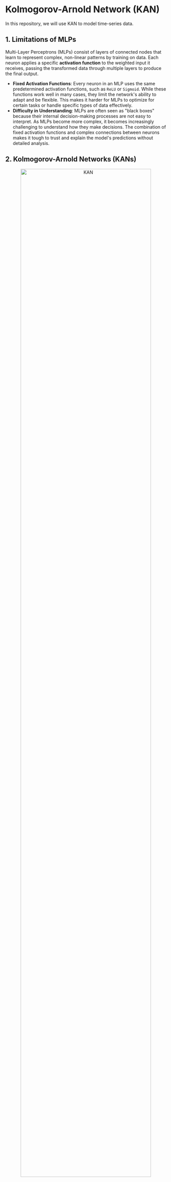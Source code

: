 # Kolmogorov-Arnold Network (KAN)

In this repository, we will use KAN to model time-series data.

## 1. Limitations of MLPs

Multi-Layer Perceptrons (MLPs) consist of layers of connected nodes that learn to represent complex, non-linear patterns by training on data. Each neuron applies a specific **activation function** to the weighted input it receives, passing the transformed data through multiple layers to produce the final output.

- **Fixed Activation Functions**: Every neuron in an MLP uses the same predetermined activation functions, such as `ReLU` or `Sigmoid`. While these functions work well in many cases, they limit the network's ability to adapt and be flexible. This makes it harder for MLPs to optimize for certain tasks or handle specific types of data effectively.
- **Difficulty in Understanding**: MLPs are often seen as "black boxes" because their internal decision-making processes are not easy to interpret. As MLPs become more complex, it becomes increasingly challenging to understand how they make decisions. The combination of fixed activation functions and complex connections between neurons makes it tough to trust and explain the model's predictions without detailed analysis.

## 2. Kolmogorov-Arnold Networks (KANs)

<div align="center">
    <img src="https://miro.medium.com/v2/resize:fit:1400/format:webp/1*imne0qCLt5xlJUnsn3m9pA.png" alt="KAN" width="90%">
</div>



## References

- The Math Behind KAN - [Medium](https://towardsdatascience.com/the-math-behind-kan-kolmogorov-arnold-networks-7c12a164ba95)
